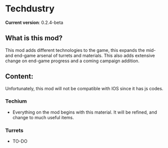 # Techdustry
__Current version__: 0.2.4-beta

## What is this mod?
This mod adds different technologies to the game, this expands the mid- and end-game arsenal of turrets and materials. This also adds extensive change on end-game progress and a coming campaign addition.

## Content:
Unfortunately, this mod will not be compatible with IOS since it has js codes.

### Techium

* Everything on the mod begins with this material. It will be refined, and change to much useful items.

### Turrets

* TO-DO